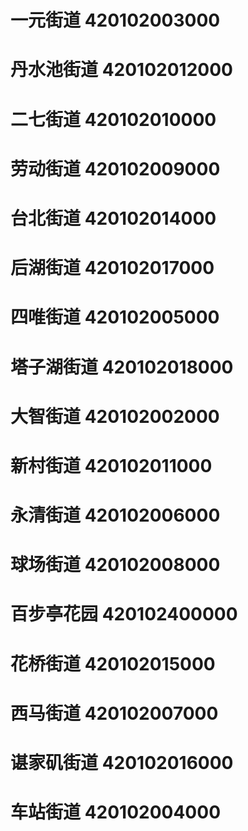 # 一元街道 420102003000
# 丹水池街道 420102012000
# 二七街道 420102010000
# 劳动街道 420102009000
# 台北街道 420102014000
# 后湖街道 420102017000
# 四唯街道 420102005000
# 塔子湖街道 420102018000
# 大智街道 420102002000
# 新村街道 420102011000
# 永清街道 420102006000
# 球场街道 420102008000
# 百步亭花园 420102400000
# 花桥街道 420102015000
# 西马街道 420102007000
# 谌家矶街道 420102016000
# 车站街道 420102004000
